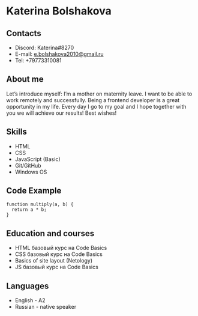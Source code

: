 # Katerina Bolshakova

## Contacts
-	Discord: Katerina#8270
-	E-mail: e.bolshakova2010@gmail.ru
-	Tel:  +79773310081

## About me
Let’s introduce myself: I’m a mother on maternity leave. 
I want to be able to work remotely and successfully. 
Being a frontend developer is a great opportunity in my life. 
Every day I go to my goal and I hope together with you we will achieve our results! Best wishes!

## Skills
-   HTML
-   CSS
-   JavaScript (Basic)
-   Git/GitHub
-   Windows OS

## Code Example
```
function multiply(a, b) {
  return a * b;
}
```

## Education and courses
-   HTML базовый курс на Code Basics
-   CSS базовый курс на Code Basics
-   Basics of site layout (Netology)
-	JS базовый курс на Code Basics

## Languages
-	English - A2
-	Russian - native speaker
